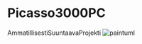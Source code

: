 # Picasso3000PC

AmmatillisestiSuuntaavaProjekti
![paintuml](https://cloud.githubusercontent.com/assets/11061511/12017830/4d39850a-ad64-11e5-9bce-410df72f9d87.png)

